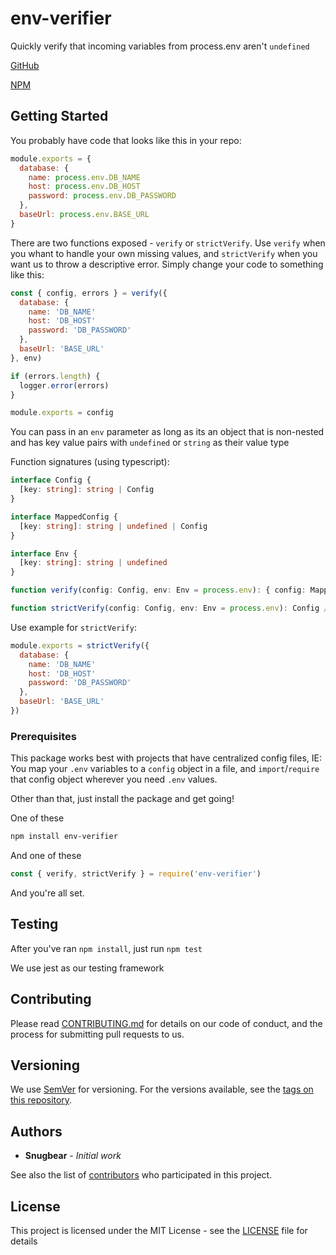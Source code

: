 # env-verifier

Quickly verify that incoming variables from process.env aren't `undefined`

[GitHub](https://github.com/pluralsight/env-verifier)

[NPM](https://npmjs.com/package/env-verifier)

## Getting Started

You probably have code that looks like this in your repo:

```javascript
module.exports = {
  database: {
    name: process.env.DB_NAME
    host: process.env.DB_HOST
    password: process.env.DB_PASSWORD
  },
  baseUrl: process.env.BASE_URL
}
```

There are two functions exposed - `verify` or `strictVerify`. Use `verify` when you whant to handle your own missing values, and `strictVerify` when you want us to throw a descriptive error. Simply change your code to something like this:

```javascript
const { config, errors } = verify({
  database: {
    name: 'DB_NAME'
    host: 'DB_HOST'
    password: 'DB_PASSWORD'
  },
  baseUrl: 'BASE_URL'
}, env)

if (errors.length) {
  logger.error(errors)
}

module.exports = config
```

You can pass in an `env` parameter as long as its an object that is non-nested and has key value pairs with `undefined` or `string` as their value type

Function signatures (using typescript):

```typescript
interface Config {
  [key: string]: string | Config
}

interface MappedConfig {
  [key: string]: string | undefined | Config
}

interface Env {
  [key: string]: string | undefined
}

function verify(config: Config, env: Env = process.env): { config: MappedConfig, errors: string[] }

function strictVerify(config: Config, env: Env = process.env): Config //Throws on .env miss
```

Use example for `strictVerify`:

```javascript
module.exports = strictVerify({
  database: {
    name: 'DB_NAME'
    host: 'DB_HOST'
    password: 'DB_PASSWORD'
  },
  baseUrl: 'BASE_URL'
})
```

### Prerequisites

This package works best with projects that have centralized config files, IE: You map your `.env` variables to a `config` object in a file, and `import`/`require` that config object wherever you need `.env` values.

Other than that, just install the package and get going!

One of these

```bash
npm install env-verifier
```

And one of these

```javascript
const { verify, strictVerify } = require('env-verifier')
```

And you're all set.

## Testing

After you've ran `npm install`, just run `npm test`

We use jest as our testing framework

## Contributing

Please read [CONTRIBUTING.md](CONSTRIBUTING.md) for details on our code of conduct, and the process for submitting pull requests to us.

## Versioning

We use [SemVer](http://semver.org/) for versioning. For the versions available, see the [tags on this repository](https://github.com/pluralsight/env-verifier/tags).

## Authors

- **Snugbear** - *Initial work*

See also the list of [contributors](https://github.com/pluralsight/env-verifier/contributors) who participated in this project.

## License

This project is licensed under the MIT License - see the [LICENSE](LICENSE) file for details

